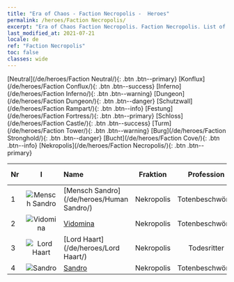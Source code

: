 ```yaml
---
title: "Era of Chaos - Faction Necropolis -  Heroes"
permalink: /heroes/Faction Necropolis/
excerpt: "Era of Chaos Faction Necropolis. Faction Necropolis. List of Faction  in Era of Chaos"
last_modified_at: 2021-07-21
locale: de
ref: "Faction Necropolis"
toc: false
classes: wide
---
```

 [Neutral](/de/heroes/Faction Neutral/){: .btn .btn--primary} [Konflux](/de/heroes/Faction Conflux/){: .btn .btn--success} [Inferno](/de/heroes/Faction Inferno/){: .btn .btn--warning} [Dungeon](/de/heroes/Faction Dungeon/){: .btn .btn--danger} [Schutzwall](/de/heroes/Faction Rampart/){: .btn .btn--info} [Festung](/de/heroes/Faction Fortress/){: .btn .btn--primary} [Schloss](/de/heroes/Faction Castle/){: .btn .btn--success} [Turm](/de/heroes/Faction Tower/){: .btn .btn--warning} [Burg](/de/heroes/Faction Stronghold/){: .btn .btn--danger} [Bucht](/de/heroes/Faction Cove/){: .btn .btn--info} [Nekropolis](/de/heroes/Faction Necropolis/){: .btn .btn--primary} 

  | Nr |  I |    Name    |  Fraktion  |  Profession   |  Rang  |    Specialty     | User Rate  | 
  |:---|:--:|:-----------|:-------:|:-------------:|:------:|:-----------------|:----:|
  | 1 | ![Mensch Sandro](/images/h/h_HumanSandro.jpg) | [Mensch Sandro](/de/heroes/Human Sandro/) | Nekropolis | Totenbeschwörer | **SR+** |  Unsterbliche Seele | SR |
  | 2 | ![Vidomina](/images/h/h_Vidomina.jpg) | [Vidomina](/de/heroes/Vidomina/) | Nekropolis | Totenbeschwörer | **SR+** |  Totenbeschwörer | R |
  | 3 | ![Lord Haart](/images/h/h_LordHaart.jpg) | [Lord Haart](/de/heroes/Lord Haart/) | Nekropolis | Todesritter | **SSR** |  Todesritter | SR- |
  | 4 | ![Sandro](/images/h/h_Sandro.jpg) | [Sandro](/de/heroes/Sandro/) | Nekropolis | Totenbeschwörer | **SSR** |  Dunkelheit | SSR |
